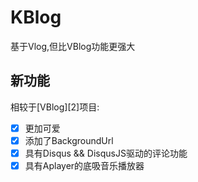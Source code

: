 # KBlog

基于Vlog,但比VBlog功能更强大

## 新功能

相较于[VBlog][2]项目:
- [x] 更加可爱 &nbsp;&nbsp;
- [x] 添加了BackgroundUrl &nbsp;&nbsp;
- [x] 具有Disqus && DisqusJS驱动的评论功能  &nbsp;&nbsp;&nbsp;
- [x] 具有Aplayer的底吸音乐播放器 &nbsp;&nbsp;&nbsp;